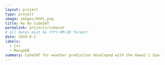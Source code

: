 ```yaml
---
layout: project
type: project
image: images/HSFL.png
title: Ke Ao CubeSAT
permalink: projects/cubesat
# All dates must be YYYY-MM-DD format!
date: 2019-8-1
labels:
  - C++
  - MongoDB
summary: CubeSAT for weather prediction developed with the Hawai'i Space Flight Laboratory
---
```


